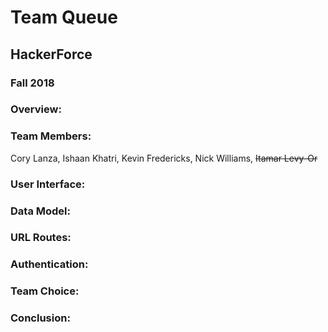 # Team Queue
## HackerForce
### Fall 2018
### Overview:
### Team Members:
Cory Lanza, Ishaan Khatri, Kevin Fredericks, Nick Williams, ~~Itamar Levy-Or~~
### User Interface:
### Data Model:
### URL Routes:
### Authentication:
### Team Choice:
### Conclusion:
